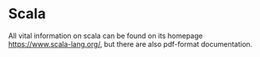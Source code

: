 # Scala

All vital information on scala can be found on its homepage https://www.scala-lang.org/, 
but there are also pdf-format documentation. 
